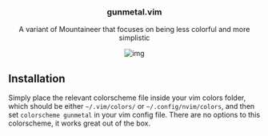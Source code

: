 <h3 align="center">gunmetal.vim</h3>

<p align="center">A variant of Mountaineer that focuses on being less colorful and more simplistic</p>

<p align ="center"

![img](https://i.postimg.cc/c159jsmF/image.png)

</p>

## Installation

Simply place the relevant colorscheme file inside your vim colors folder, which should be either `~/.vim/colors/` or `~/.config/nvim/colors`, and then set `colorscheme gunmetal` in your vim config file. There are no options to this colorscheme, it works great out of the box.
